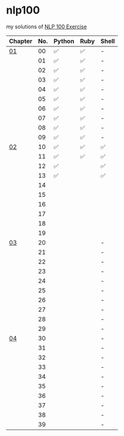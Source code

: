 # nlp100
my solutions of [NLP 100 Exercise](https://nlp100.github.io/ja/)

|Chapter|No.|Python|Ruby|Shell|
|---|---|---|---|---|
|[01](https://nlp100.github.io/ja/ch01.html)|00|✅|✅|-|
||01|✅|✅|-|
||02|✅|✅|-|
||03|✅|✅|-|
||04|✅|✅|-|
||05|✅|✅|-|
||06|✅|✅|-|
||07|✅|✅|-|
||08|✅|✅|-|
||09|✅|✅|-|
|[02](https://nlp100.github.io/ja/ch02.html)|10|✅|✅|✅|
||11|✅|✅|✅|
||12|✅||✅|
||13|✅||✅|
||14||||
||15||||
||16||||
||17||||
||18||||
||19||||
|[03](https://nlp100.github.io/ja/ch03.html)|20|||-|
||21|||-|
||22|||-|
||23|||-|
||24|||-|
||25|||-|
||26|||-|
||27|||-|
||28|||-|
||29|||-|
|[04](https://nlp100.github.io/ja/ch04.html)|30|||-|
||31|||-|
||32|||-|
||33|||-|
||34|||-|
||35|||-|
||36|||-|
||37|||-|
||38|||-|
||39|||-|
